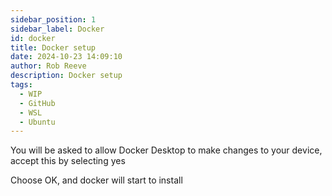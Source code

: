 ```yaml
---  
sidebar_position: 1  
sidebar_label: Docker
id: docker
title: Docker setup
date: 2024-10-23 14:09:10
author: Rob Reeve
description: Docker setup
tags: 
  - WIP
  - GitHub
  - WSL
  - Ubuntu
---  
```


<!-- GNU GENERAL PUBLIC LICENSE: Copyright © 2024 LexTego--> 

You will be asked to allow Docker Desktop to make changes to your device, accept this by selecting yes

Choose OK, and docker will start to install

